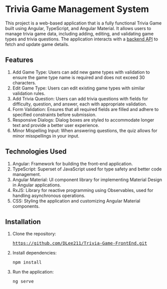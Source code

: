 # Trivia Game Management System

This project is a web-based application that is a fully functional Trivia Game built using Angular, TypeScript, and Angular Material. It allows users to manage trivia game data, including adding, editing, and validating game types and trivia questions. The application interacts with a [backend API](https://github.com/DLee211/Trivia_Game_BackEnd) to fetch and update game details.  

## Features

1. Add Game Type: Users can add new game types with validation to ensure the game type name is required and does not exceed 30 characters.
2. Edit Game Type: Users can edit existing game types with similar validation rules.
3. Add Trivia Question: Users can add trivia questions with fields for difficulty, question, and answer, each with appropriate validation.
4. Form Validation: Ensures that all required fields are filled and adhere to specified constraints before submission.
5. Responsive Dialogs: Dialog boxes are styled to accommodate longer text and provide a better user experience.
6. Minor Mispelling Input: When answering questions, the quiz allows for minor misspellings in your input.
## Technologies Used

1. Angular: Framework for building the front-end application.
2. TypeScript: Superset of JavaScript used for type safety and better code management.
3. Angular Material: UI component library for implementing Material Design in Angular applications.
4. RxJS: Library for reactive programming using Observables, used for handling asynchronous operations.
5. CSS: Styling the application and customizing Angular Material components.
## Installation

1. Clone the repository:  <pre>https://github.com/DLee211/Trivia-Game-FrontEnd.git </pre>
2. Install dependencies:  <pre>npm install </pre>
3. Run the application:  <pre>ng serve </pre>

